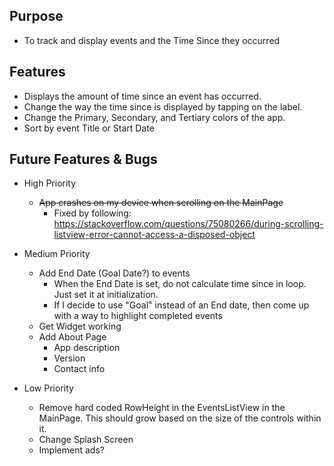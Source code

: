 ﻿## Purpose

- To track and display events and the Time Since they occurred

## Features

- Displays the amount of time since an event has occurred.
- Change the way the time since is displayed by tapping on the label.
- Change the Primary, Secondary, and Tertiary colors of the app.
- Sort by event Title or Start Date

## Future Features & Bugs

- High Priority
  - ~~App crashes on my device when scrolling on the MainPage~~
    - Fixed by following: https://stackoverflow.com/questions/75080266/during-scrolling-listview-error-cannot-access-a-disposed-object
- Medium Priority 
  
  - Add End Date (Goal Date?) to events
    - When the End Date is set, do not calculate time since in loop.  Just set it at initialization.
    - If I decide to use "Goal" instead of an End date, then come up with a way to highlight completed events
  - Get Widget working
  - Add About Page
    - App description
    - Version
    - Contact info
- Low Priority
  - Remove hard coded RowHeight in the EventsListView in the MainPage.  This should grow based on the size of the controls within it.
  - Change Splash Screen
  - Implement ads?
